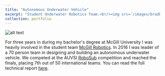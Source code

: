 ```yaml
---
title: "Autonomous Underwater Vehicle"
excerpt: "Student Underwater Robotics Team.<br/><img src='/images/bradbury.jpg'>"
collection: portfolio
---
```



![alt text](/images/team.jpg "RoboSub 2016")

For three years in during my bachelor's degree at McGill University I was heavily involved in the student team [McGill Robotics](www.mcgillrobotics.com). In 2016 I was leader of a 70 person team in designing and building an autonomous underwater vehicle. We competed at the AUVSI [RoboSub](https://www.robonation.org/competition/robosub) competition and reached the finals, placing 7th out of 50 international teams. You can read the full technical report [here](www.raabuchanan.com/files/RoboSub2016.pdf).